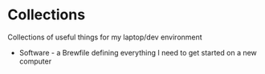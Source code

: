 # Collections

Collections of useful things for my laptop/dev environment

* Software - a Brewfile defining everything I need to get started on a new computer